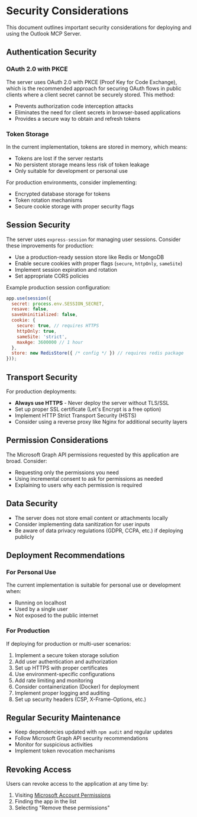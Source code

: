 # Security Considerations

This document outlines important security considerations for deploying and using the Outlook MCP Server.

## Authentication Security

### OAuth 2.0 with PKCE

The server uses OAuth 2.0 with PKCE (Proof Key for Code Exchange), which is the recommended approach for securing OAuth flows in public clients where a client secret cannot be securely stored. This method:

- Prevents authorization code interception attacks
- Eliminates the need for client secrets in browser-based applications
- Provides a secure way to obtain and refresh tokens

### Token Storage

In the current implementation, tokens are stored in memory, which means:

- Tokens are lost if the server restarts
- No persistent storage means less risk of token leakage
- Only suitable for development or personal use

For production environments, consider implementing:

- Encrypted database storage for tokens
- Token rotation mechanisms
- Secure cookie storage with proper security flags

## Session Security

The server uses `express-session` for managing user sessions. Consider these improvements for production:

- Use a production-ready session store like Redis or MongoDB
- Enable secure cookies with proper flags (`secure`, `httpOnly`, `sameSite`)
- Implement session expiration and rotation
- Set appropriate CORS policies

Example production session configuration:

```javascript
app.use(session({
  secret: process.env.SESSION_SECRET,
  resave: false,
  saveUninitialized: false,
  cookie: { 
    secure: true, // requires HTTPS
    httpOnly: true,
    sameSite: 'strict',
    maxAge: 3600000 // 1 hour
  },
  store: new RedisStore({ /* config */ }) // requires redis package
}));
```

## Transport Security

For production deployments:

- **Always use HTTPS** - Never deploy the server without TLS/SSL
- Set up proper SSL certificate (Let's Encrypt is a free option)
- Implement HTTP Strict Transport Security (HSTS)
- Consider using a reverse proxy like Nginx for additional security layers

## Permission Considerations

The Microsoft Graph API permissions requested by this application are broad. Consider:

- Requesting only the permissions you need
- Using incremental consent to ask for permissions as needed
- Explaining to users why each permission is required

## Data Security

- The server does not store email content or attachments locally
- Consider implementing data sanitization for user inputs
- Be aware of data privacy regulations (GDPR, CCPA, etc.) if deploying publicly

## Deployment Recommendations

### For Personal Use

The current implementation is suitable for personal use or development when:
- Running on localhost
- Used by a single user
- Not exposed to the public internet

### For Production

If deploying for production or multi-user scenarios:

1. Implement a secure token storage solution
2. Add user authentication and authorization
3. Set up HTTPS with proper certificates
4. Use environment-specific configurations
5. Add rate limiting and monitoring
6. Consider containerization (Docker) for deployment
7. Implement proper logging and auditing
8. Set up security headers (CSP, X-Frame-Options, etc.)

## Regular Security Maintenance

- Keep dependencies updated with `npm audit` and regular updates
- Follow Microsoft Graph API security recommendations
- Monitor for suspicious activities
- Implement token revocation mechanisms

## Revoking Access

Users can revoke access to the application at any time by:

1. Visiting [Microsoft Account Permissions](https://account.live.com/consent/Manage)
2. Finding the app in the list
3. Selecting "Remove these permissions"